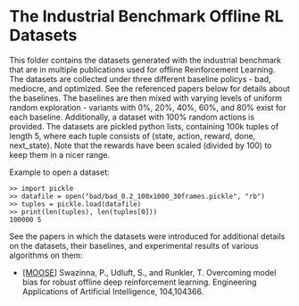 # The Industrial Benchmark Offline RL Datasets

This folder contains the datasets generated with the industrial benchmark that are in multiple publications used for offline Reinforcement Learning. The datasets are collected under three different baseline policys - bad, mediocre, and optimized. See the referenced papers below for details about the baselines. The baselines are then mixed with varying levels of uniform random exploration - variants with 0%, 20%, 40%, 60%, and 80% exist for each baseline. Additionally, a dataset with 100% random actions is provided.
The datasets are pickled python lists, containing 100k tuples of length 5, where each tuple consists of (state, action, reward, done, next_state). Note that the rewards have been scaled (divided by 100) to keep them in a nicer range.

Example to open a dataset:

    >> import pickle
    >> datafile = open("bad/bad_0.2_100x1000_30frames.pickle", "rb")
    >> tuples = pickle.load(datafile)
    >> print(len(tuples), len(tuples[0]))
    100000 5

See the papers in which the datasets were introduced for additional details on the datasets, their baselines, and experimental results of various algorithms on them:

* [<a href="https://arxiv.org/abs/2008.05533">MOOSE</a>] Swazinna, P., Udluft, S., and Runkler, T. Overcoming model bias for robust offline deep reinforcement learning. Engineering Applications of Artificial Intelligence, 104,104366.
